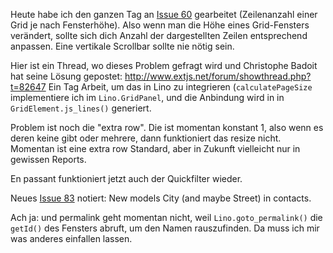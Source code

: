 Heute habe ich den ganzen Tag an [Issue 60](https://code.google.com/p/lino/issues/detail?id=60) gearbeitet (Zeilenanzahl einer Grid je nach Fensterhöhe). Also wenn man die Höhe eines Grid-Fensters verändert, sollte sich dich Anzahl der dargestellten Zeilen entsprechend anpassen. Eine vertikale Scrollbar sollte nie nötig sein.

Hier ist ein Thread, wo dieses Problem gefragt wird und Christophe Badoit hat seine Lösung gepostet: http://www.extjs.net/forum/showthread.php?t=82647
Ein Tag Arbeit, um das in Lino zu integrieren (`calculatePageSize` implementiere ich im `Lino.GridPanel`, und die Anbindung wird in in `GridElement.js_lines()` generiert.

Problem ist noch die "extra row". Die ist momentan konstant 1, also wenn es deren keine gibt oder mehrere, dann funktioniert das resize nicht. Momentan ist eine extra row Standard, aber in Zukunft vielleicht nur in gewissen Reports.

En passant funktioniert jetzt auch der Quickfilter wieder.

Neues [Issue 83](https://code.google.com/p/lino/issues/detail?id=83) notiert: New models City (and maybe Street) in contacts.

Ach ja: und permalink geht momentan nicht, weil `Lino.goto_permalink()` die `getId()` des Fensters abruft, um den Namen rauszufinden. Da muss ich mir was anderes einfallen lassen.